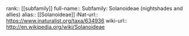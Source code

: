 

rank:: [[subfamily]]
full-name:: Subfamily: Solanoideae (nightshades and allies)
alias:: [[Solanoideae]]
iNat-url:: https://www.inaturalist.org/taxa/634936
wiki-url:: http://en.wikipedia.org/wiki/Solanoideae